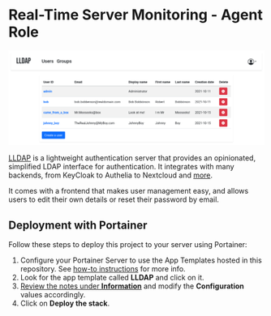 # Real-Time Server Monitoring - Agent Role

![](https://raw.githubusercontent.com/lldap/lldap/master/screenshot.png)

[LLDAP](https://github.com/lldap/lldap) is a lightweight authentication server that provides an opinionated, simplified LDAP interface for authentication. It integrates with many backends, from KeyCloak to Authelia to Nextcloud and [more](https://github.com/lldap/lldap#compatible-services).

It comes with a frontend that makes user management easy, and allows users to edit their own details or reset their password by email.

## Deployment with Portainer

Follow these steps to deploy this project to your server using Portainer:

1. Configure your Portainer Server to use the App Templates hosted in this repository. See [how-to instructions](../README.md#how-to-use-the-templates) for more info.
2. Look for the app template called **LLDAP** and click on it.
3. <ins>Review the notes under **Information**</ins> and modify the **Configuration** values accordingly.
4. Click on **Deploy the stack**.
